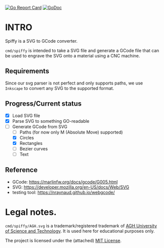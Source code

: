 [![Go Report Card](https://goreportcard.com/badge/github.com/gucio321/spiffy)](https://goreportcard.com/report/github.com/gucio321/spiffy)
[![GoDoc](https://pkg.go.dev/badge/github.com/gucio321/spiffy?utm_source=godoc)](https://pkg.go.dev/mod/github.com/gucio321/spiffy)

# INTRO

Spiffy is a SVG to GCode converter.

`cmd/spiffy` is intended to take a SVG file and generate a GCode file that can be used to engrave the SVG
onto a material using a CNC machine.

## Requirements

Since our svg parser is not perfect and only supports paths, we use
`Inkscape` to convert any SVG to the supported format.

## Progress/Current status

- [X] Load SVG file
- [X] Parse SVG to something GO-readable
- [ ] Generate GCode from SVG
   - [ ] Paths (for now only M (Absolute Move) supported)
   - [X] Circles
   - [X] Rectangles
   - [ ] Bezier curves
   - [ ] Text

## Reference
- GCode: https://marlinfw.org/docs/gcode/G005.html
- SVG: https://developer.mozilla.org/en-US/docs/Web/SVG
- testing tool: https://nraynaud.github.io/webgcode/


# Legal notes.

`cmd/spiffy/AGH.svg` is a trademark/registered trademark of [AGH University of Science and Technology](https://www.agh.edu.pl). It is used here for educational purposes only.

The project is licensed under the (attached) [MIT License](LICENSE).
